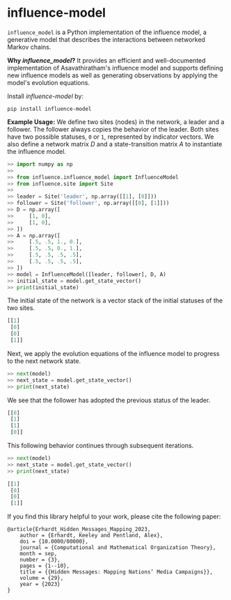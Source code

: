 influence-model
========

`influence_model` is a Python implementation of the influence model, a generative model that describes the interactions between networked Markov chains.

**Why _influence_model_?** It provides an efficient and well-documented implementation of Asavathiratham's influence model and supports defining new influence models as well as generating observations by applying the model's evolution equations.

Install _influence-model_ by: 

```
pip install influence-model
```

**Example Usage:**
We define two sites (nodes) in the network, a leader and a follower. The follower always copies the behavior of the leader. Both sites have two possible statuses, `0` or `1`, represented by indicator vectors. We also define a network matrix $D$ and a state-transition matrix $A$ to instantiate the influence model.

```python
>> import numpy as np
>>
>> from influence.influence_model import InfluenceModel
>> from influence.site import Site
>>
>> leader = Site('leader', np.array([[1], [0]]))
>> follower = Site('follower', np.array([[0], [1]]))
>> D = np.array([
>>     [1, 0],
>>     [1, 0],
>> ])
>> A = np.array([
>>     [.5, .5, 1., 0.],
>>     [.5, .5, 0., 1.],
>>     [.5, .5, .5, .5],
>>     [.5, .5, .5, .5],
>> ])
>> model = InfluenceModel([leader, follower], D, A)
>> initial_state = model.get_state_vector()
>> print(initial_state)
```

The initial state of the network is a vector stack of the initial statuses of the two sites.

```python
[[1]
 [0]
 [0]
 [1]]
```

Next, we apply the evolution equations of the influence model to progress to the next network state.

```python
>> next(model)
>> next_state = model.get_state_vector()
>> print(next_state)
```

We see that the follower has adopted the previous status of the leader.

```python
[[0]
 [1]
 [1]
 [0]]
```

This following behavior continues through subsequent iterations.

```python
>> next(model)
>> next_state = model.get_state_vector()
>> print(next_state)
```

```python
[[1]
 [0]
 [0]
 [1]]
```

If you find this library helpful to your work, please cite the following paper:

```
@article{Erhardt_Hidden_Messages_Mapping_2023,
    author = {Erhardt, Keeley and Pentland, Alex},
    doi = {10.0000/00000},
    journal = {Computational and Mathematical Organization Theory},
    month = sep,
    number = {3},
    pages = {1--10},
    title = {{Hidden Messages: Mapping Nations’ Media Campaigns}},
    volume = {29},
    year = {2023}
}
```

